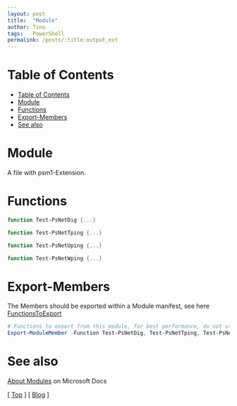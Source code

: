 ```yaml
---
layout: post
title:  "Module"
author: Tinu
tags:   PowerShell
permalink: /posts/:title:output_ext
---
```


# Table of Contents

- [Table of Contents](#table-of-contents)
- [Module](#module)
- [Functions](#functions)
- [Export-Members](#export-members)
- [See also](#see-also)

# Module

A file with psm1-Extension.

# Functions

````powershell
function Test-PsNetDig {...}

function Test-PsNetTping {...}

function Test-PsNetUping {...}

function Test-PsNetWping {...}
````

# Export-Members

The Members should be exported within a Module manifest, see here [FunctionsToExport](/posts/manifest.html#additional-settings)

````powershell
# Functions to export from this module, for best performance, do not use wildcards and do not delete the entry, use an empty array if there are no functions to export.
Export-ModuleMember -Function Test-PsNetDig, Test-PsNetTping, Test-PsNetUping, Test-PsNetWping
````

# See also

[About Modules](https://docs.microsoft.com/en-us/powershell/module/microsoft.powershell.core/about/about_modules?view=powershell-6) on Microsoft Docs

[ [Top](#table-of-contents) ] [ [Blog](../devops.html) ]